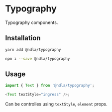 # Typography

Typography components.

## Installation

```sh
yarn add @ndla/typography
```

```sh
npm i --save @ndla/typography
```

## Usage

```js
import { Text } from '@ndla/typography';

<Text textStyle="ingress" />;
```

Can be controlles using `textStyle`, `element` props.
